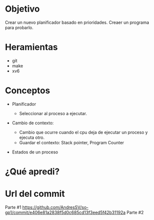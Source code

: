 # Objetivo
Crear un nuevo planificador basado en prioridades.
Creaer un programa para probarlo.

# Heramientas
+ git
+ make
+ xv6

# Conceptos

+ Planificador
  + Seleccionar al proceso a ejecutar.

+ Cambio de contexto:
  + Cambio que ocurre cuando el cpu deja de ejecutar un proceso y ejecuta otro.
  + Guardar el contexto: Stack pointer, Program Counter
  
+ Estados de un proceso


# ¿Qué apredi?

# Url del commit

Parte #1 https://github.com/AndresSV/so-gp1/commit/e406e81a2838f5d0c685cd13f3eed5f42b31192a
Parte #2
